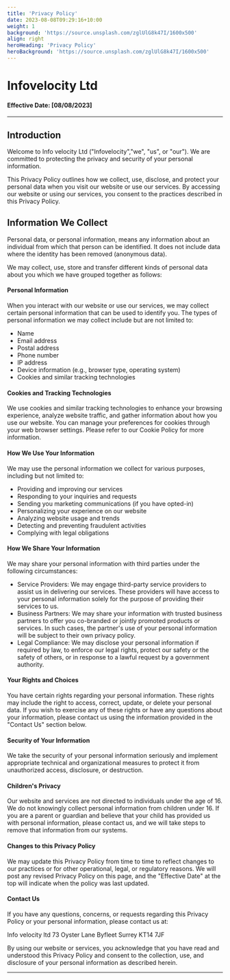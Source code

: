 ```yaml
---
title: 'Privacy Policy'
date: 2023-08-08T09:29:16+10:00
weight: 1
background: 'https://source.unsplash.com/zglUlG8k47I/1600x500'
align: right
heroHeading: 'Privacy Policy'
heroBackground: 'https://source.unsplash.com/zglUlG8k47I/1600x500'
---
```

# Infovelocity Ltd

#### Effective Date: [08/08/2023]

***
## Introduction

Welcome to Info velocity Ltd ("Infovelocity","we", "us", or "our"). We are committed to protecting the privacy and security of your personal information.

This Privacy Policy outlines how we collect, use, disclose, and protect your personal data when you visit our website or use our services. By accessing our website or using our services, you consent to the practices described in this Privacy Policy.

## Information We Collect
Personal data, or personal information, means any information about an individual from which that person can be identified. It does not include data where the identity has been removed (anonymous data).

We may collect, use, store and transfer different kinds of personal data about you which we have grouped together as follows:
#### Personal Information

When you interact with our website or use our services, we may collect certain personal information that can be used to identify you. The types of personal information we may collect include but are not limited to:

* Name
* Email address
* Postal address
* Phone number
* IP address
* Device information (e.g., browser type, operating system)
* Cookies and similar tracking technologies

#### Cookies and Tracking Technologies

We use cookies and similar tracking technologies to enhance your browsing experience, analyze website traffic, and gather information about how you use our website. You can manage your preferences for cookies through your web browser settings. Please refer to our Cookie Policy for more information.

#### How We Use Your Information

We may use the personal information we collect for various purposes, including but not limited to:

  - Providing and improving our services
  - Responding to your inquiries and requests
  - Sending you marketing communications (if you have opted-in)
  - Personalizing your experience on our website
  - Analyzing website usage and trends
  - Detecting and preventing fraudulent activities
  - Complying with legal obligations

#### How We Share Your Information

We may share your personal information with third parties under the following circumstances:

* Service Providers: We may engage third-party service providers to assist us in delivering our services. These providers will have access to your personal information solely for the purpose of providing their services to us.
* Business Partners: We may share your information with trusted business partners to offer you co-branded or jointly promoted products or services. In such cases, the partner's use of your personal information will be subject to their own privacy policy.
* Legal Compliance: We may disclose your personal information if required by law, to enforce our legal rights, protect our safety or the safety of others, or in response to a lawful request by a government authority.

#### Your Rights and Choices

You have certain rights regarding your personal information. These rights may include the right to access, correct, update, or delete your personal data. If you wish to exercise any of these rights or have any questions about your information, please contact us using the information provided in the "Contact Us" section below.

#### Security of Your Information

We take the security of your personal information seriously and implement appropriate technical and organizational measures to protect it from unauthorized access, disclosure, or destruction.

#### Children's Privacy

Our website and services are not directed to individuals under the age of 16. We do not knowingly collect personal information from children under 16. If you are a parent or guardian and believe that your child has provided us with personal information, please contact us, and we will take steps to remove that information from our systems.

#### Changes to this Privacy Policy

We may update this Privacy Policy from time to time to reflect changes to our practices or for other operational, legal, or regulatory reasons. We will post any revised Privacy Policy on this page, and the "Effective Date" at the top will indicate when the policy was last updated.

#### Contact Us

If you have any questions, concerns, or requests regarding this Privacy Policy or your personal information, please contact us at:

Info velocity ltd
73 Oyster Lane
Byfleet
Surrey
KT14 7JF

By using our website or services, you acknowledge that you have read and understood this Privacy Policy and consent to the collection, use, and disclosure of your personal information as described herein.

***
